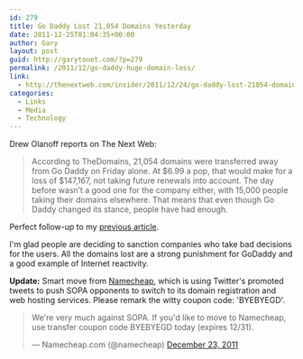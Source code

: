 ```yaml
---
id: 279
title: Go Daddy Lost 21,054 Domains Yesterday
date: 2011-12-25T01:04:35+00:00
author: Gary
layout: post
guid: http://garytouet.com/?p=279
permalink: /2011/12/go-daddy-huge-domain-loss/
link:
  - http://thenextweb.com/insider/2011/12/24/go-daddy-lost-21054-domains-yesterday-in-wake-of-sopa-pr-disaster/
categories:
  - Links
  - Media
  - Technology
---
```

Drew Olanoff reports on The Next Web:
<blockquote>According to TheDomains, 21,054 domains were transferred away from Go Daddy on Friday alone. At $6.99 a pop, that would make for a loss of $147,167, not taking future renewals into account. The day before wasn’t a good one for the company either, with 15,000 people taking their domains elsewhere. That means that even though Go Daddy changed its stance, people have had enough.</blockquote>

Perfect follow-up to my <a href="http://garytouet.com/2011/12/godaddy-sopa-bill/">previous article</a>.

I'm glad people are deciding to sanction companies who take bad decisions for the users. All the domains lost are a strong punishment for GoDaddy and a good example of Internet reactivity.

<strong>Update:</strong> Smart move from <a href="http://www.namecheap.com/">Namecheap</a>, which is using Twitter's promoted tweets to push SOPA opponents to switch to its domain registration and web hosting services. Please remark the witty coupon code: 'BYEBYEGD'.

<blockquote class="twitter-tweet"><p>We're very much against SOPA. If you'd like to move to Namecheap, use transfer coupon code BYEBYEGD today (expires 12/31).</p>&mdash; Namecheap.com (@namecheap) <a href="https://twitter.com/#!/Namecheap/status/149913720712204291" data-datetime="2011-12-23T20:21:07+00:00">December 23, 2011</a></blockquote>
<script src="//platform.twitter.com/widgets.js" charset="utf-8"></script>